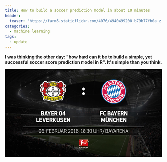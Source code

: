```yaml
---
title: How to build a soccer prediction model in about 10 minutes
header:
  teaser: 'https://farm5.staticflickr.com/4076/4940499208_b79b77fb0a_z.jpg'
categories:
  - machine learning
tags:
  - update
---
```


**I was thinking the other day: "how hard can it be to build a simple, yet successful soccer score prediction model in R". It's simple than you think.**

![alt text](/images/soccer/head.jpg)
